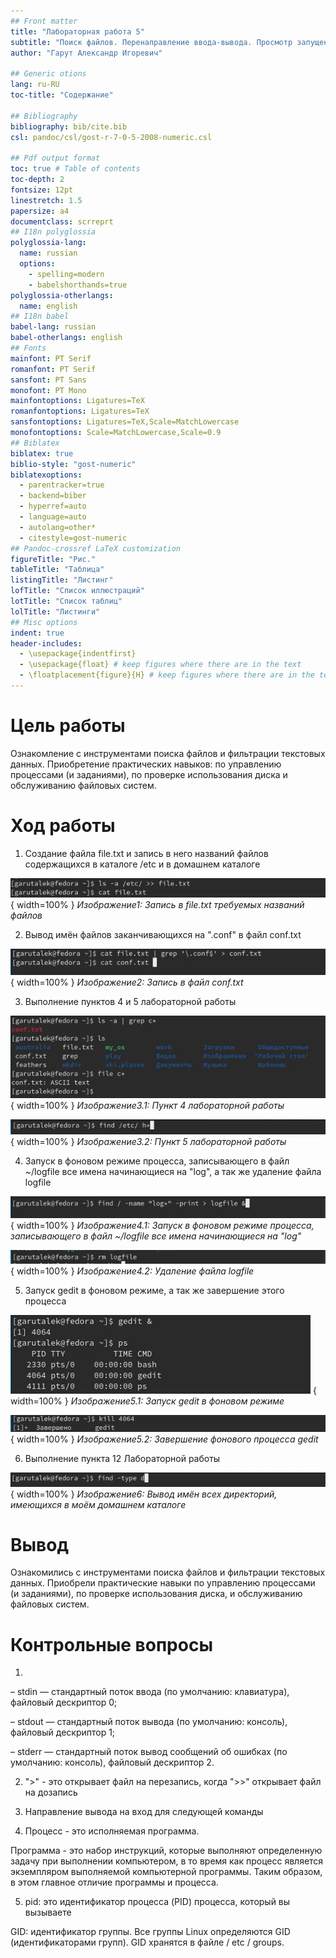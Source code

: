 ```yaml
---
## Front matter
title: "Лабораторная работа 5"
subtitle: "Поиск файлов. Перенаправление ввода-вывода. Просмотр запущенных процессов"
author: "Гарут Александр Игоревич"

## Generic otions
lang: ru-RU
toc-title: "Содержание"

## Bibliography
bibliography: bib/cite.bib
csl: pandoc/csl/gost-r-7-0-5-2008-numeric.csl

## Pdf output format
toc: true # Table of contents
toc-depth: 2
fontsize: 12pt
linestretch: 1.5
papersize: a4
documentclass: scrreprt
## I18n polyglossia
polyglossia-lang:
  name: russian
  options:
	- spelling=modern
	- babelshorthands=true
polyglossia-otherlangs:
  name: english
## I18n babel
babel-lang: russian
babel-otherlangs: english
## Fonts
mainfont: PT Serif
romanfont: PT Serif
sansfont: PT Sans
monofont: PT Mono
mainfontoptions: Ligatures=TeX
romanfontoptions: Ligatures=TeX
sansfontoptions: Ligatures=TeX,Scale=MatchLowercase
monofontoptions: Scale=MatchLowercase,Scale=0.9
## Biblatex
biblatex: true
biblio-style: "gost-numeric"
biblatexoptions:
  - parentracker=true
  - backend=biber
  - hyperref=auto
  - language=auto
  - autolang=other*
  - citestyle=gost-numeric
## Pandoc-crossref LaTeX customization
figureTitle: "Рис."
tableTitle: "Таблица"
listingTitle: "Листинг"
lofTitle: "Список иллюстраций"
lotTitle: "Список таблиц"
lolTitle: "Листинги"
## Misc options
indent: true
header-includes:
  - \usepackage{indentfirst}
  - \usepackage{float} # keep figures where there are in the text
  - \floatplacement{figure}{H} # keep figures where there are in the text
---
```


# Цель работы

Ознакомление с инструментами поиска файлов и фильтрации текстовых данных.
Приобретение практических навыков: по управлению процессами (и заданиями), по
проверке использования диска и обслуживанию файловых систем.

# Ход работы

1. Создание файла file.txt и запись в него названий файлов содержащихся в каталоге /etc и в домашнем каталоге

![image1](image/1.png) { width=100% }
*Изображение1: Запись в file.txt требуемых названий файлов*

2. Вывод имён файлов заканчивающихся на ".conf" в файл conf.txt

![image2](image/2.png) { width=100% }
*Изображение2: Запись в файл conf.txt*

3. Выполнение пунктов 4 и 5 лабораторной работы

![image3.1](image/3.1.png) { width=100% }
*Изображение3.1: Пункт 4 лабораторной работы*

![image3.2](image/3.2.png) { width=100% }
*Изображение3.2: Пункт 5 лабораторной работы*

4. Запуск в фоновом режиме процесса, записывающего в файл ~/logfile все имена начинающиеся на "log", а так же удаление файла logfile

![image4.1](image/4.1.png) { width=100% }
*Изображение4.1: Запуск в фоновом режиме процесса, записывающего в файл ~/logfile все имена начинающиеся на "log"*

![image4.2](image/4.2.png) { width=100% }
*Изображение4.2: Удаление файла logfile*

5. Запуск gedit в фоновом режиме, а так же завершение этого процесса

![image5.1](image/5.1.png) { width=100% }
*Изображение5.1: Запуск gedit в фоновом режиме*

![image5.2](image/5.2.png) { width=100% }
*Изображение5.2: Завершение фонового процесса gedit*

6. Выполнение пункта 12 Лабораторной работы

![image6](image/6.png) { width=100% }
*Изображение6: Вывод имён всех директорий, имеющихся в моём домашнем каталоге*

# Вывод

Ознакомились с инструментами поиска файлов и фильтрации текстовых данных. Приобрели практические навыки по управлению процессами (и заданиями), по проверке использования диска, и обслуживанию файловых систем.

# Контрольные вопросы

1. 
– stdin — стандартный поток ввода (по умолчанию: клавиатура), файловый дескриптор
0;

– stdout — стандартный поток вывода (по умолчанию: консоль), файловый дескриптор
1;

– stderr — стандартный поток вывод сообщений об ошибках (по умолчанию: консоль),
файловый дескриптор 2.

2. ">" - это открывает файл на перезапись, когда ">>" открывает файл на дозапись

3. Направление вывода на вход для следующей команды

4. Процесс - это исполняемая программа.

Программа - это набор инструкций, которые выполняют определенную задачу при выполнении компьютером, в то время как процесс является экземпляром выполняемой компьютерной программы. Таким образом, в этом главное отличие программы и процесса.

5. pid: это идентификатор процесса (PID) процесса, который вы вызываете

GID: идентификатор группы. Все группы Linux определяются GID (идентификаторами групп). GID хранятся в файле / etc / groups.
